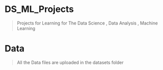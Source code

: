 # DS_ML_Projects
> Projects for Learning for The Data Science , Data Analysis , Machine Learning
# Data
> All the Data files are uploaded in the datasets folder
